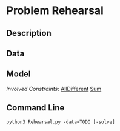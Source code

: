 # Problem Rehearsal

## Description



## Data



## Model

*Involved Constraints*: [AllDifferent](https://pycsp.org/documentation/constraints/AllDifferent) [Sum](https://pycsp.org/documentation/constraints/Sum)


## Command Line

```shell
python3 Rehearsal.py -data=TODO [-solve]
```


